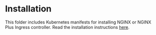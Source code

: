 # Installation

This folder includes Kubernetes manifests for installing NGINX or NGINX Plus Ingress controller. Read the installation instructions [here](https://docs.nginx.com/nginx-ingress-controller/installation/).



